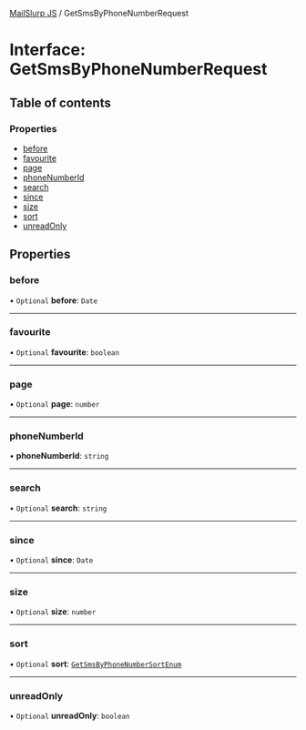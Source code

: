 [MailSlurp JS](../README.md) / GetSmsByPhoneNumberRequest

# Interface: GetSmsByPhoneNumberRequest

## Table of contents

### Properties

- [before](GetSmsByPhoneNumberRequest.md#before)
- [favourite](GetSmsByPhoneNumberRequest.md#favourite)
- [page](GetSmsByPhoneNumberRequest.md#page)
- [phoneNumberId](GetSmsByPhoneNumberRequest.md#phonenumberid)
- [search](GetSmsByPhoneNumberRequest.md#search)
- [since](GetSmsByPhoneNumberRequest.md#since)
- [size](GetSmsByPhoneNumberRequest.md#size)
- [sort](GetSmsByPhoneNumberRequest.md#sort)
- [unreadOnly](GetSmsByPhoneNumberRequest.md#unreadonly)

## Properties

### before

• `Optional` **before**: `Date`

___

### favourite

• `Optional` **favourite**: `boolean`

___

### page

• `Optional` **page**: `number`

___

### phoneNumberId

• **phoneNumberId**: `string`

___

### search

• `Optional` **search**: `string`

___

### since

• `Optional` **since**: `Date`

___

### size

• `Optional` **size**: `number`

___

### sort

• `Optional` **sort**: [`GetSmsByPhoneNumberSortEnum`](../enums/GetSmsByPhoneNumberSortEnum.md)

___

### unreadOnly

• `Optional` **unreadOnly**: `boolean`
